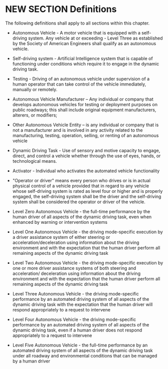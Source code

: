 # NEW SECTION Definitions
The following definitions shall apply to all sections within this chapter.


- Autonomous Vehicle - A motor vehicle that is equipped with a self-driving system. Any vehicle at or exceeding - Level Three as established by the Society of American Engineers shall qualify as an autonomous vehicle. 
- Self-driving system - Artificial Intelligence system that is capable of functioning under conditions which require it to engage in the dynamic driving task. 
- Testing - Driving of an autonomous vehicle under supervision of a human operator that can take control of the vehicle immediately, manually or remotely.
- Autonomous Vehicle Manufacturer – Any individual or company that develops autonomous vehicles for testing or deployment purposes on public roadways; this shall include original equipment manufacturers, alterers, or modifiers;  
- Other Autonomous Vehicle Entity – is any individual or company that is not a manufacturer and is involved in any activity related to the manufacturing, testing, operation, selling, or renting of an autonomous vehicle
- Dynamic Driving Task - Use of sensory and motive capacity to engage, direct, and control a vehicle whether through the use of eyes, hands, or technological means. 
- Activator - Individual who activates the automated vehicle functionality

- "Operator or driver" means every person who drives or is in actual physical control of a vehicle provided that in regard to any vehicle whose self-driving system is rated as level four or higher and is properly engaged, the self-driving system shall be the driver and the self-driving system shall be considered the operator or driver of the vehicle.

- Level Zero Autonomous Vehicle - the full-time performance by the human driver of all aspects of the dynamic driving task, even when enhanced by warning or intervention systems

- Level One Autonomous Vehicle - the driving mode-specific execution by a driver assistance system of either steering or acceleration/deceleration using information about the driving environment and with the expectation that the human driver perform all remaining aspects of the dynamic driving task

- Level Two Autonomous Vehicle - the driving mode-specific execution by one or more driver assistance systems of both steering and acceleration/ deceleration using information about the driving environment and with the expectation that the human driver perform all remaining aspects of the dynamic driving task

- Level Three Autonomous Vehicle - the driving mode-specific performance by an automated driving system of all aspects of the dynamic driving task with the expectation that the human driver will respond appropriately to a request to intervene

- Level Four Autonomous Vehicle - the driving mode-specific performance by an automated driving system of all aspects of the dynamic driving task, even if a human driver does not respond appropriately to a request to intervene

- Level Five Autonomous Vehicle - the full-time performance by an automated driving system of all aspects of the dynamic driving task under all roadway and environmental conditions that can be managed by a human driver

